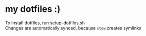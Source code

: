 # my dotfiles :)

To install dotfiles, run setup-dotfiles.sh  
Changes are automatically synced, because `stow` creates symlinks
